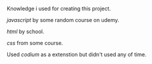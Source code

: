 Knowledge i used for creating this project.

*javascript* by some random course on udemy.

*html* by school.

*css* from some course.

Used *codium* as a extenstion but didn't used any of time. 
